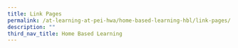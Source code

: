 ```yaml
---
title: Link Pages
permalink: /at-learning-at-pei-hwa/home-based-learning-hbl/link-pages/
description: ""
third_nav_title: Home Based Learning
---
```


